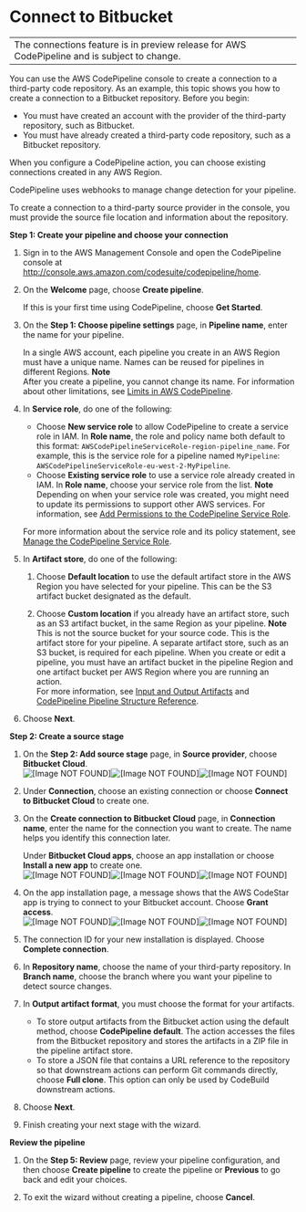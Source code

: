 # Connect to Bitbucket<a name="connections-create"></a>


|  | 
| --- |
| The connections feature is in preview release for AWS CodePipeline and is subject to change\. | 

You can use the AWS CodePipeline console to create a connection to a third\-party code repository\. As an example, this topic shows you how to create a connection to a Bitbucket repository\. Before you begin:
+ You must have created an account with the provider of the third\-party repository, such as Bitbucket\.
+ You must have already created a third\-party code repository, such as a Bitbucket repository\.

When you configure a CodePipeline action, you can choose existing connections created in any AWS Region\.

CodePipeline uses webhooks to manage change detection for your pipeline\.

To create a connection to a third\-party source provider in the console, you must provide the source file location and information about the repository\.

**Step 1: Create your pipeline and choose your connection**

1. Sign in to the AWS Management Console and open the CodePipeline console at [http://console\.aws\.amazon\.com/codesuite/codepipeline/home](http://console.aws.amazon.com/codesuite/codepipeline/home)\.

1. On the **Welcome** page, choose **Create pipeline**\. 

   If this is your first time using CodePipeline, choose **Get Started**\.

1. On the **Step 1: Choose pipeline settings** page, in **Pipeline name**, enter the name for your pipeline\.

   In a single AWS account, each pipeline you create in an AWS Region must have a unique name\. Names can be reused for pipelines in different Regions\.
**Note**  
After you create a pipeline, you cannot change its name\. For information about other limitations, see [Limits in AWS CodePipeline](limits.md)\.

1. In **Service role**, do one of the following:
   + Choose **New service role** to allow CodePipeline to create a service role in IAM\. In **Role name**, the role and policy name both default to this format: `AWSCodePipelineServiceRole-region-pipeline_name`\. For example, this is the service role for a pipeline named `MyPipeline`: `AWSCodePipelineServiceRole-eu-west-2-MyPipeline`\.
   + Choose **Existing service role** to use a service role already created in IAM\. In **Role name**, choose your service role from the list\.
**Note**  
Depending on when your service role was created, you might need to update its permissions to support other AWS services\. For information, see [Add Permissions to the CodePipeline Service Role](security-iam.md#how-to-update-role-new-services)\. 

   For more information about the service role and its policy statement, see [Manage the CodePipeline Service Role](security-iam.md#how-to-custom-role)\.

1. In **Artifact store**, do one of the following: 

   1. Choose **Default location** to use the default artifact store in the AWS Region you have selected for your pipeline\. This can be the S3 artifact bucket designated as the default\.

   1. Choose **Custom location** if you already have an artifact store, such as an S3 artifact bucket, in the same Region as your pipeline\.
**Note**  
This is not the source bucket for your source code\. This is the artifact store for your pipeline\. A separate artifact store, such as an S3 bucket, is required for each pipeline\. When you create or edit a pipeline, you must have an artifact bucket in the pipeline Region and one artifact bucket per AWS Region where you are running an action\.  
For more information, see [Input and Output Artifacts](welcome-introducing-artifacts.md) and [CodePipeline Pipeline Structure Reference](reference-pipeline-structure.md)\.

1.  Choose **Next**\.

**Step 2: Create a source stage**

1. On the **Step 2: Add source stage** page, in **Source provider**, choose **Bitbucket Cloud**\.  
![\[Image NOT FOUND\]](http://docs.aws.amazon.com/codepipeline/latest/userguide/images/bitbucket-add-source.png)![\[Image NOT FOUND\]](http://docs.aws.amazon.com/codepipeline/latest/userguide/)![\[Image NOT FOUND\]](http://docs.aws.amazon.com/codepipeline/latest/userguide/)

1. Under **Connection**, choose an existing connection or choose **Connect to Bitbucket Cloud** to create one\. 

1. On the **Create connection to Bitbucket Cloud** page, in **Connection name**, enter the name for the connection you want to create\. The name helps you identify this connection later\.

   Under **Bitbucket Cloud apps**, choose an app installation or choose **Install a new app** to create one\.   
![\[Image NOT FOUND\]](http://docs.aws.amazon.com/codepipeline/latest/userguide/images/newreview-source-wizard-bitbucket.png)![\[Image NOT FOUND\]](http://docs.aws.amazon.com/codepipeline/latest/userguide/)![\[Image NOT FOUND\]](http://docs.aws.amazon.com/codepipeline/latest/userguide/)

1. On the app installation page, a message shows that the AWS CodeStar app is trying to connect to your Bitbucket account\. Choose **Grant access**\.  
![\[Image NOT FOUND\]](http://docs.aws.amazon.com/codepipeline/latest/userguide/images/bitbucket-access-popup.png)![\[Image NOT FOUND\]](http://docs.aws.amazon.com/codepipeline/latest/userguide/)![\[Image NOT FOUND\]](http://docs.aws.amazon.com/codepipeline/latest/userguide/)

1. The connection ID for your new installation is displayed\. Choose **Complete connection**\. 

1. In **Repository name**, choose the name of your third\-party repository\. In **Branch name**, choose the branch where you want your pipeline to detect source changes\.

1. In **Output artifact format**, you must choose the format for your artifacts\. 
   + To store output artifacts from the Bitbucket action using the default method, choose **CodePipeline default**\. The action accesses the files from the Bitbucket repository and stores the artifacts in a ZIP file in the pipeline artifact store\.
   + To store a JSON file that contains a URL reference to the repository so that downstream actions can perform Git commands directly, choose **Full clone**\. This option can only be used by CodeBuild downstream actions\.

1. Choose **Next**\.

1. Finish creating your next stage with the wizard\.

**Review the pipeline**

1. On the **Step 5: Review** page, review your pipeline configuration, and then choose **Create pipeline** to create the pipeline or **Previous** to go back and edit your choices\.

1.  To exit the wizard without creating a pipeline, choose **Cancel**\.